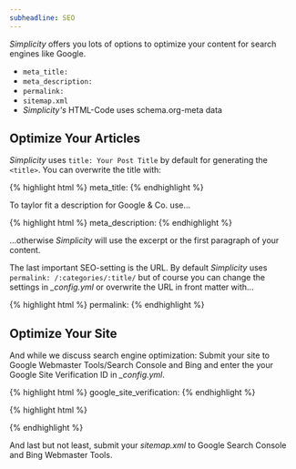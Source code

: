```yaml
---
subheadline: SEO
---
```


*Simplicity* offers you lots of options to optimize your content for search engines like Google.

<!--more-->

- `meta_title:`
- `meta_description:`
- `permalink:`
- `sitemap.xml`
- *Simplicity's* HTML-Code uses schema.org-meta data



## Optimize Your Articles

*Simplicity* uses `title: Your Post Title` by default for generating the `<title>`. You can overwrite the title with:

{% highlight html %}
meta_title:
{% endhighlight %}

To taylor fit a description for Google & Co. use…

{% highlight html %}
meta_description: 
{% endhighlight %}

…otherwise *Simplicity* will use the excerpt or the first paragraph of your content.

The last important SEO-setting is the URL. By default *Simplicity* uses `permalink: /:categories/:title/` but of course you can change the settings in *_config.yml* or overwrite the URL in front matter with…

{% highlight html %}
permalink:
{% endhighlight %}



## Optimize Your Site

And while we discuss search engine optimization: Submit your site to Google Webmaster Tools/Search Console and Bing and enter the your Google Site Verification ID in *_config.yml*.

{% highlight html %}
google_site_verification:
{% endhighlight %}

{% highlight html %}

{% endhighlight %}

And last but not least, submit your *sitemap.xml* to Google Search Console and Bing Webmaster Tools.